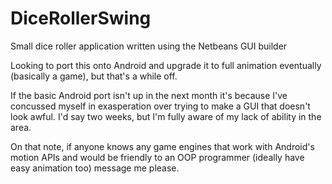 # DiceRollerSwing
Small dice roller application written using the Netbeans GUI builder

Looking to port this onto Android and upgrade it to full animation eventually (basically a game), but that's a while off. 

If the basic Android port isn't up in the next month it's because I've concussed myself in exasperation over trying to make a GUI that 
doesn't look awful. I'd say two weeks, but I'm fully aware of my lack of ability in the area.

On that note, if anyone knows any game engines that work with Android's motion APIs and would be friendly to an OOP programmer 
(ideally have easy animation too) message me please.
